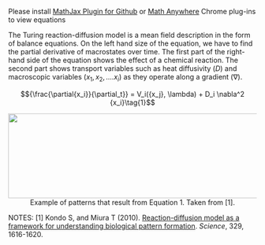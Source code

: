 Please install [MathJax Plugin for Github](https://chrome.google.com/webstore/detail/mathjax-plugin-for-github/ioemnmodlmafdkllaclgeombjnmnbima/related) or [Math Anywhere](https://chrome.google.com/webstore/detail/math-anywhere/gebhifiddmaaeecbaiemfpejghjdjmhc) Chrome plug-ins to view equations

The Turing reaction-diffusion model is a mean field description in the form of balance equations. On the left hand size of the equation, we have to find the partial derivative of macrostates over time. The first part of the right-hand side of the equation shows the effect of a chemical reaction. The second part shows transport variables such as heat diffusivity ($D$) and macroscopic variables ($x_1, x_2,....x_i$) as they operate along a gradient ($\nabla$). 

$${\frac{\partial{x_i}}{\partial_t}} = V_i({x_j}, \lambda) + D_i \nabla^2 {x_i}\tag{1}$$

<p align="center">
  <img width="617" height="172" src="https://user-images.githubusercontent.com/19001437/53520874-552f8e80-3a9c-11e9-91c1-2ae61fc9fac8.jpg"><BR>
  Example of patterns that result from Equation 1. Taken from [1].
</p>


NOTES:
[1] Kondo S, and Miura T (2010). [Reaction-diffusion model as a framework for understanding biological pattern formation](https://www.ncbi.nlm.nih.gov/pubmed/20929839). _Science_, 329, 1616-1620.
